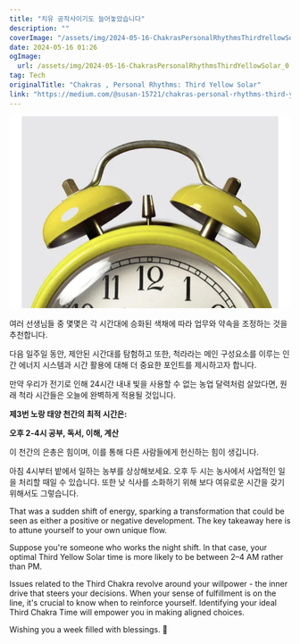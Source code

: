 ```yaml
---
title: "치유 공작사이기도 늘어놓았습니다"
description: ""
coverImage: "/assets/img/2024-05-16-ChakrasPersonalRhythmsThirdYellowSolar_0.png"
date: 2024-05-16 01:26
ogImage: 
  url: /assets/img/2024-05-16-ChakrasPersonalRhythmsThirdYellowSolar_0.png
tag: Tech
originalTitle: "Chakras , Personal Rhythms: Third Yellow Solar"
link: "https://medium.com/@susan-15721/chakras-personal-rhythms-third-yellow-solar-a228eeb16202"
---
```



![Chakras Personal Rhythms](/assets/img/2024-05-16-ChakrasPersonalRhythmsThirdYellowSolar_0.png)

여러 선생님들 중 몇몇은 각 시간대에 승화된 색채에 따라 업무와 약속을 조정하는 것을 추천합니다.

다음 일주일 동안, 제안된 시간대를 탐험하고 또한, 척라라는 메인 구성요소를 이루는 인간 에너지 시스템과 시간 활용에 대해 더 중요한 포인트를 제시하고자 합니다.

만약 우리가 전기로 인해 24시간 내내 빛을 사용할 수 없는 농업 달력처럼 살았다면, 원래 척라 시간들은 오늘에 완벽하게 적용될 것입니다.



**제3번 노랑 태양 천간의 최적 시간은:**

**오후 2-4시 공부, 독서, 이해, 계산**

이 천간의 은총은 힘이며, 이를 통해 다른 사람들에게 헌신하는 힘이 생깁니다.

아침 4시부터 밭에서 일하는 농부를 상상해보세요. 오후 두 시는 농사에서 사업적인 일을 처리할 때일 수 있습니다. 또한 낮 식사를 소화하기 위해 보다 여유로운 시간을 갖기 위해서도 그렇습니다.



That was a sudden shift of energy, sparking a transformation that could be seen as either a positive or negative development. The key takeaway here is to attune yourself to your own unique flow.

Suppose you're someone who works the night shift. In that case, your optimal Third Yellow Solar time is more likely to be between 2–4 AM rather than PM.

Issues related to the Third Chakra revolve around your willpower - the inner drive that steers your decisions. When your sense of fulfillment is on the line, it's crucial to know when to reinforce yourself. Identifying your ideal Third Chakra Time will empower you in making aligned choices.

Wishing you a week filled with blessings. 💫